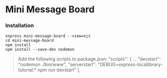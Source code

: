 # Mini Message Board



### Installation
```
express mini-message-board --view=ejs
cd mini-message-board
npm install
npm install --save-dev nodemon
```

> Add the following scripts to package.json:
  "scripts": {
    ...
    "devstart": "nodemon ./bin/www",
    "serverstart": "DEBUG=express-locallibrary-tutorial:* npm run devstart"
  },
